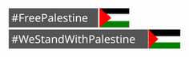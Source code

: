 [![github](https://raw.githubusercontent.com/saedyousef/StandWithPalestine/main/badges/flat/bordered/FreePalestine.svg)](https://github.com/saedyousef/StandWithPalestine)
[![github](https://raw.githubusercontent.com/saedyousef/StandWithPalestine/main/badges/flat/bordered/WeStandWithPalestine.svg)](https://github.com/saedyousef/StandWithPalestine)
